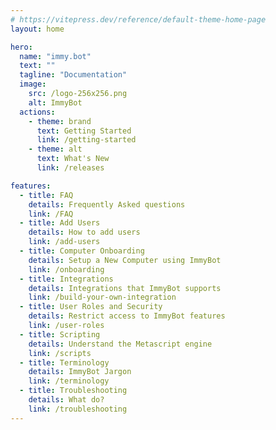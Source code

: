```yaml
---
# https://vitepress.dev/reference/default-theme-home-page
layout: home

hero:
  name: "immy.bot"
  text: ""
  tagline: "Documentation"
  image:
    src: /logo-256x256.png
    alt: ImmyBot
  actions:
    - theme: brand
      text: Getting Started
      link: /getting-started
    - theme: alt
      text: What's New
      link: /releases

features:
  - title: FAQ
    details: Frequently Asked questions
    link: /FAQ
  - title: Add Users
    details: How to add users
    link: /add-users
  - title: Computer Onboarding
    details: Setup a New Computer using ImmyBot
    link: /onboarding
  - title: Integrations
    details: Integrations that ImmyBot supports
    link: /build-your-own-integration
  - title: User Roles and Security
    details: Restrict access to ImmyBot features
    link: /user-roles
  - title: Scripting
    details: Understand the Metascript engine
    link: /scripts
  - title: Terminology
    details: ImmyBot Jargon
    link: /terminology
  - title: Troubleshooting
    details: What do?
    link: /troubleshooting
---
```

